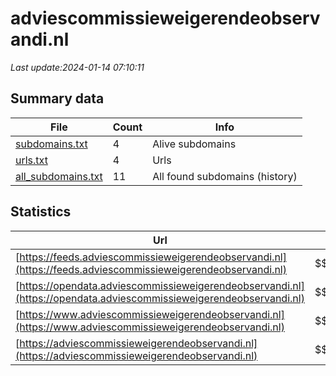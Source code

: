 # adviescommissieweigerendeobservandi.nl
*Last update:2024-01-14 07:10:11*
## Summary data
| File       | Count | Info |
|------------|-------|------|
|[subdomains.txt](/data/adviescommissieweigerendeobservandi/subdomains.txt)|4|Alive subdomains|
|[urls.txt](/data/adviescommissieweigerendeobservandi/urls.txt)|4|Urls|
|[all_subdomains.txt](/data/adviescommissieweigerendeobservandi/all_subdomains.txt)|11|All found subdomains (history)|
## Statistics
| Url | SSL | Server | Cookie | HSTS | CSP | XFO | XXP | RP | Tech |
|------------|-------|------|------|------|------|------|------|------|------|
|[https://feeds.adviescommissieweigerendeobservandi.nl](https://feeds.adviescommissieweigerendeobservandi.nl)| $${\color{green}A+}$$ |nginx| |:white_check_mark: | | |:white_check_mark: |:white_check_mark: |:white_check_mark: |HSTS Nginx|
|[https://opendata.adviescommissieweigerendeobservandi.nl](https://opendata.adviescommissieweigerendeobservandi.nl)| $${\color{green}A+}$$ |nginx| |:white_check_mark: | | |:white_check_mark: |:white_check_mark: |:white_check_mark: |HSTS Nginx|
|[https://www.adviescommissieweigerendeobservandi.nl](https://www.adviescommissieweigerendeobservandi.nl)| $${\color{green}A+}$$ |nginx| |:white_check_mark: | |:warning: |:white_check_mark: |:white_check_mark: |:white_check_mark: |Bloomreach HSTS Ngin...|
|[https://adviescommissieweigerendeobservandi.nl](https://adviescommissieweigerendeobservandi.nl)| $${\color{green}A+}$$ |nginx| |:white_check_mark: | |:warning: |:white_check_mark: |:white_check_mark: |:white_check_mark: |HSTS Nginx|